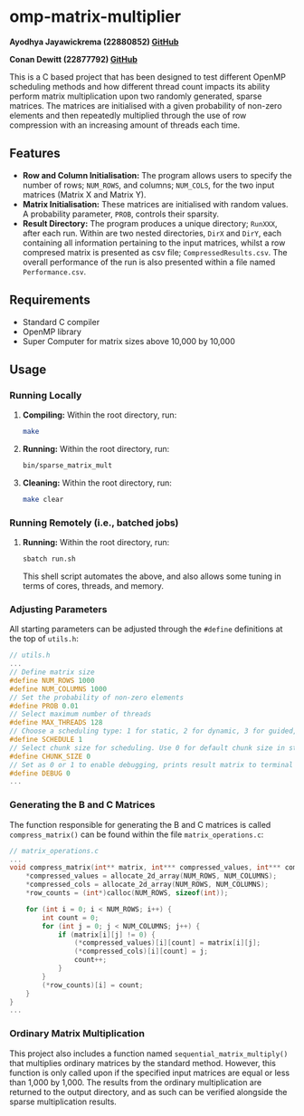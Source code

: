 # omp-matrix-multiplier

**Ayodhya Jayawickrema (22880852) [GitHub](https://github.com/conanpodewitt)**

**Conan Dewitt (22877792) [GitHub](https://github.com/Ayodhya27)**

This is a C based project that has been designed to test different OpenMP scheduling methods and how different thread count impacts its ability perform matrix multiplication upon two randomly generated, sparse matrices. The matrices are initialised with a given probability of non-zero elements and then repeatedly multiplied through the use of row compression with an increasing amount of threads each time.

## Features
- **Row and Column Initialisation:** The program allows users to specify the number of rows; `NUM_ROWS`, and columns; `NUM_COLS`, for the two input matrices (Matrix X and Matrix Y).
- **Matrix Initialisation:** These matrices are initialised with random values. A probability parameter, `PROB`, controls their sparsity.
- **Result Directory:** The program produces a unique directory; `RunXXX`, after each run. Within are two nested directories, `DirX` and `DirY`, each containing all information pertaining to the input matrices, whilst a row compresed matrix is presented as csv file; `CompressedResults.csv`. The overall performance of the run is also presented within a file named `Performance.csv`. 

## Requirements
- Standard C compiler
- OpenMP library
- Super Computer for matrix sizes above 10,000 by 10,000

## Usage
### Running Locally
1. **Compiling:** Within the root directory, run:
   ```sh
   make
   ```
2. **Running:** Within the root directory, run:
   ```sh
   bin/sparse_matrix_mult
   ```
3. **Cleaning:** Within the root directory, run:
   ```sh
   make clear
   ```

### Running Remotely (i.e., batched jobs)
1. **Running:** Within the root directory, run:
   ```sh
   sbatch run.sh
   ```
   This shell script automates the above, and also allows some tuning in terms of cores, threads, and memory.

### Adjusting Parameters
All starting parameters can be adjusted through the `#define` definitions at the top of `utils.h`:
```c
// utils.h
...
// Define matrix size
#define NUM_ROWS 1000
#define NUM_COLUMNS 1000
// Set the probability of non-zero elements
#define PROB 0.01
// Select maximum number of threads
#define MAX_THREADS 128
// Choose a scheduling type: 1 for static, 2 for dynamic, 3 for guided, 4 for auto
#define SCHEDULE 1
// Select chunk size for scheduling. Use 0 for default chunk size in static, dynamic, and guided schedules (ignored in auto)
#define CHUNK_SIZE 0
// Set as 0 or 1 to enable debugging, prints result matrix to terminal
#define DEBUG 0
...
```

### Generating the B and C Matrices
The function responsible for generating the B and C matrices is called `compress_matrix()` can be found within the file `matrix_operations.c`:
```c
// matrix_operations.c
...
void compress_matrix(int** matrix, int*** compressed_values, int*** compressed_cols, int** row_counts) {
    *compressed_values = allocate_2d_array(NUM_ROWS, NUM_COLUMNS);
    *compressed_cols = allocate_2d_array(NUM_ROWS, NUM_COLUMNS);
    *row_counts = (int*)calloc(NUM_ROWS, sizeof(int));

    for (int i = 0; i < NUM_ROWS; i++) {
        int count = 0;
        for (int j = 0; j < NUM_COLUMNS; j++) {
            if (matrix[i][j] != 0) {
                (*compressed_values)[i][count] = matrix[i][j];
                (*compressed_cols)[i][count] = j;
                count++;
            }
        }
        (*row_counts)[i] = count;
    }
}
...
```

### Ordinary Matrix Multiplication
This project also includes a function named `sequential_matrix_multiply()` that multiplies ordinary matrices by the standard method. However, this function is only called upon if the specified input matrices are equal or less than 1,000 by 1,000. The results from the ordinary multiplication are returned to the output directory, and as such can be verified alongside the sparse multiplication results.
